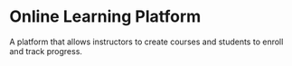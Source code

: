 # Online Learning Platform

A platform that allows instructors to create courses and students to enroll and track progress.
